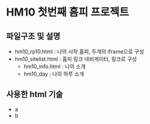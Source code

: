 # HM10 첫번째 홈피 프로젝트

## 파일구조 및 설명
- hm10_rp10.html : 나의 시작 홈피, 두개의 iframe으로 구성
- hm10_sitelist.html : 홈피 링크 네비게이터, 링크로 구성
	- hm10_info.html : 나의 소개
	- hm10_day : 나의 하루 소개
	
## 사용한 html 기술

- a
- b
